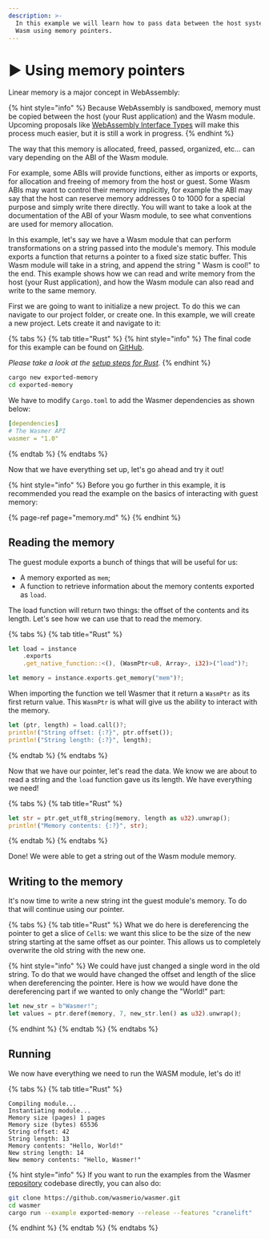 ```yaml
---
description: >-
  In this example we will learn how to pass data between the host system and
  Wasm using memory pointers.
---
```


# ► Using memory pointers

Linear memory is a major concept in WebAssembly:

{% hint style="info" %}
Because WebAssembly is sandboxed, memory must be copied between the host \(your Rust application\) and the Wasm module. Upcoming proposals like [WebAssembly Interface Types](https://github.com/WebAssembly/interface-types/blob/master/proposals/interface-types/Explainer.md) will make this process much easier, but it is still a work in progress.
{% endhint %}

The way that this memory is allocated, freed, passed, organized, etc... can vary depending on the ABI of the Wasm module.

For example, some ABIs will provide functions, either as imports or exports, for allocation and freeing of memory from the host or guest. Some Wasm ABIs may want to control their memory implicitly, for example the ABI may say that the host can reserve memory addresses 0 to 1000 for a special purpose and simply write there directly. You will want to take a look at the documentation of the ABI of your Wasm module, to see what conventions are used for memory allocation.

In this example, let's say we have a Wasm module that can perform transformations on a string passed into the module's memory. This module exports a function that returns a pointer to a fixed size static buffer. This Wasm module will take in a string, and append the string " Wasm is cool!" to the end. This example shows how we can read and write memory from the host \(your Rust application\), and how the Wasm module can also read and write to the same memory.

First we are going to want to initialize a new project. To do this we can navigate to our project folder, or create one. In this example, we will create a new project. Lets create it and navigate to it:

{% tabs %}
{% tab title="Rust" %}
{% hint style="info" %}
The final code for this example can be found on [GitHub](https://github.com/wasmerio/wasmer/blob/master/examples/exports_memory.rs).

_Please take a look at the_ [_setup steps for Rust_](../rust/setup.md)_._
{% endhint %}

```bash
cargo new exported-memory
cd exported-memory
```

We have to modify `Cargo.toml` to add the Wasmer dependencies as shown below:

```yaml
[dependencies]
# The Wasmer API
wasmer = "1.0"
```
{% endtab %}
{% endtabs %}

Now that we have everything set up, let's go ahead and try it out!

{% hint style="info" %}
Before you go further in this example, it is recommended you read the example on the basics of interacting with guest memory:

{% page-ref page="memory.md" %}
{% endhint %}

## Reading the memory

The guest module exports a bunch of things that will be useful for us:

* A memory exported as `mem`;
* A function to retrieve information about the memory contents exported as `load`.

The load function will return two things: the offset of the contents and its length. Let's see how we can use that to read the memory.

{% tabs %}
{% tab title="Rust" %}
```rust
let load = instance
    .exports
    .get_native_function::<(), (WasmPtr<u8, Array>, i32)>("load")?;

let memory = instance.exports.get_memory("mem")?;
```

When importing the function we tell Wasmer that it return a `WasmPtr` as its first return value. This `WasmPtr` is what will give us the ability to interact with the memory.

```rust
let (ptr, length) = load.call()?;
println!("String offset: {:?}", ptr.offset());
println!("String length: {:?}", length);
```
{% endtab %}
{% endtabs %}

Now that we have our pointer, let's read the data. We know we are about to read a string and the `load` function gave us its length. We have everything we need!

{% tabs %}
{% tab title="Rust" %}
```rust
let str = ptr.get_utf8_string(memory, length as u32).unwrap();
println!("Memory contents: {:?}", str);
```
{% endtab %}
{% endtabs %}

Done! We were able to get a string out of the Wasm module memory.

## Writing to the memory

It's now time to write a new string int the guest module's memory. To do that will continue using our pointer.

{% tabs %}
{% tab title="Rust" %}
What we do here is dereferencing the pointer to get a slice of `Cell`s: we want this slice to be the size of the new string starting at the same offset as our pointer. This allows us to completely overwrite the old string with the new one.

{% hint style="info" %}
We could have just changed a single word in the old string. To do that we would have changed the offset and length of the slice when dereferencing the pointer. Here is how we would have done the dereferencing part if we wanted to only change the "World!" part:

```rust
let new_str = b"Wasmer!";
let values = ptr.deref(memory, 7, new_str.len() as u32).unwrap();
```
{% endhint %}
{% endtab %}
{% endtabs %}

## Running

We now have everything we need to run the WASM module, let's do it!

{% tabs %}
{% tab title="Rust" %}
```text
Compiling module...
Instantiating module...
Memory size (pages) 1 pages
Memory size (bytes) 65536
String offset: 42
String length: 13
Memory contents: "Hello, World!"
New string length: 14
New memory contents: "Hello, Wasmer!"
```

{% hint style="info" %}
If you want to run the examples from the Wasmer [repository](https://github.com/wasmerio/wasmer/) codebase directly, you can also do:

```bash
git clone https://github.com/wasmerio/wasmer.git
cd wasmer
cargo run --example exported-memory --release --features "cranelift"
```
{% endhint %}
{% endtab %}
{% endtabs %}


